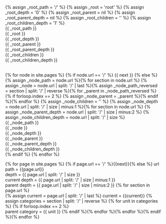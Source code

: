 ---
---

<!--- ROOT --->
{% assign _root_path = '/' %}
{% assign _root = 'root' %}
{% assign _root_depth = '0' %}
{% assign _root_parent = nil %}
{% assign _root_parent_depth = nil %}
{% assign _root_children = '' %}
{% assign _root_children_depth = '1' %}
<br>
{{ _root_path }}<br>
{{ _root }}<br>
{{ _root_depth }}<br>
{{ _root_parent }}<br>
{{ _root_parent_depth }}<br>
{{ _root_children }}<br>
{{ _root_children_depth }}<br>
<br>

<!--- LOOP --->
{% for node in site.pages %}
{% if node.url == '/' %}
{{ next }}
{% else %}
{% assign _node_path = node.url %}{% for section in node.url %} 
{% assign _node = node.url | split: '/' | last %}{% assign _node_path_reversed = section | split: '/' | reverse %}{% for _parent in _node_path_reversed %}{% if forloop.index == 2 %}
{% assign _node_parent = _parent %}{% endif %}{% endfor %}
{% assign _node_children = '' %}
{% assign _node_depth = node.url | split: '/' | size | minus:1 %}{% for section in node.url %}
{% assign _node_parent_depth =  node.url | split: '/' | size | minus:2 %}
{% assign _node_children_depth = node.url | split: '/' | size %}
<br>
{{ _node_path }}<br>
{{ _node }}<br>
{{ _node_depth }}<br>
{{ _node_parent }}<br>
{{ _node_parent_depth }}<br>
{{ _node_children_depth }}<br>
{% endif %}
{% endfor %}
<br>

{% for page in site.pages %}
{% if page.url == '/' %}{{next}}{% else %}
url path = {{page.url}}  
depth = {{ page.url | split: '/' | size }}  
current depth = {{ page.url | split: '/' | size | minus:1 }}  
parent depth = {{ page.url | split: '/' | size | minus:2 }}
{% for section in page.url %}  
{% assign current = page.url | split: '/' | last %}
current = {{current}}
{% assign categories = section | split: '/' | reverse %}
{% for unit in categories %}
{% if forloop.index == 2 %}  
parent category = {{ unit }}
{% endif %}{% endfor %}{% endfor %}{% endif %}{% endfor %}
